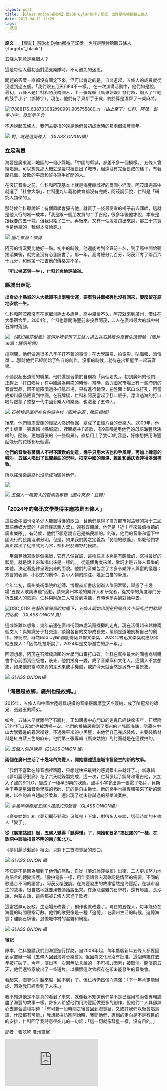 ```yaml
---
layout: post
title: 【Glass Onion|張吃吃】當Bob Dylan都得了諾獎，也許是時候聽聽五條人
date: 2017-04-11 12:29
tags:
- 报道
---
```

**原文**：
[【專訪】當Bob Dylan都得了諾獎，也許是時候聽聽五條人](https://glassonionhk.com/2017/04/11/wutiaoren_guangzhou/){:target="_blank"}

五條人究竟是幾個人？

這是每個人最初面對這支樂隊時，不可避免的迷思。

問題的答案一直都沒有固定下來，但可以肯定的是，自出道起，五條人的成員就從沒達到過五個。「我們跟五月天和F4不一樣。」在一次演講活動中，他們如是說。最初，五條人是仁科和阿茂兩個人，上一張專輯《廣東姑娘》發行時，加入了年輕的鼓手小宇（鄧博宇）。現在，他們有了貝斯手于典，終於算是湊齊了一桌麻將。

![17888176_638733082990991_905755880_n](https://glassonionhkdotcom.files.wordpress.com/2017/04/17888176_638733082990991_905755880_n.jpg?w=950)
*（由上至下）仁科、阿茂、鼓手小宇、貝斯手于典*

不過說起五條人，我們主要指的還是他們最初成團時的那兩個海豐青年。

![](https://glassonionhkdotcom.files.wordpress.com/2017/04/screen-shot-2017-04-11-at-4-32-58-pm.jpg?w=938&h=626)
*對，就是這兩條人 （GLASS ONION攝）*

### **立足海豐**

海豐是廣東潮汕地區的一個小縣城。「中國的縣城，都差不多一個模樣。」五條人曾經唱過。可以想見那大概就是農村裡長出了城市，但還沒有完全長成的樣子，有著摩托車、破敗的平房和許多遊手好閒的人。

在沒玩音樂之前，仁科和阿茂基本上就是海豐縣城裡的兩個小混混。阿茂讀完高中就進了「社會大學」，仁科連九年義務教育都沒有完成，阿茂調侃說，仁科是「研究人類學的」。

那時候仁科聽說班上有個同學會彈吉他，就買了一袋最便宜的橘子前去拜師，這就是他入行的唯一成本。「我是跟一個朋友買的二手吉他，很多年後他才說，本來是跟我要的五十塊，但我只給了三十。再後來，又有一個朋友跑出來說，那三十其實也是他給的，我根本沒給錢。」

![](https://glassonionhkdotcom.files.wordpress.com/2017/04/efbcbc.jpg?w=708&h=500)
*圖片來源：微博*

阿茂的情況要比他好一點。初中的時候，他還能考到全班前十名，到了高中開始聽搖滾樂後，就完全沒有心思讀書了。那一年，高考總分九百分，阿茂只考了兩百六十九分，和他第一把吉他的價格差不多。

**「所以搖滾毀一生」，仁科老套地評論道。**

### **縣城出走記**

**出身於小縣城的人大抵超不出兩種命運，要麼背井離鄉再也沒有回來，要麼留在原地安度一生。**

仁科和阿茂都沒有在家鄉消耗太多歲月。高中畢業不久，阿茂就來到廣州，借住在大學宿舍里。2004年，仁科也離開海豐前來投靠阿茂，二人在廣州最大的城中村石牌村落腳。

![](https://glassonionhkdotcom.files.wordpress.com/2017/04/screen-shot-2017-04-11-at-4-07-21-pm.jpg?w=877&h=585)
*《夢幻麗莎髮廊》宣傳片裡呈現了五條人過去在石牌橋的真實生活體驗 （圖片來源：騰訊視頻）*

這期間，他們做過很多八竿子打不著的事情：在大學蹭課、拍電影、貼海報、派傳單……那時他們已經開始了各自的創作，沒事的時候，就待在出租屋里一起玩音樂。

不過說起出道前的職業，他們還是習慣於自稱為「兩個走鬼」。初到廣州的他們，正趕上「打口唱片」在中國最為興盛的時候。當時，西方國家市場上有一些滯銷的音響製品，因不能降價過多打亂市場，只有進行銷毀，在盤面上鋸口或打孔，再當成塑料廢品販賣到中國。在石牌橋，仁科和阿茂當起了打口販子。漂洋過海的打口唱片啟蒙了整整一代中國音樂人和樂迷，也滋養了五條人。

![](https://glassonionhkdotcom.files.wordpress.com/2017/04/screen-shot-2017-04-11-at-4-06-48-pm.jpg?w=880&h=586)
*石牌橋是廣州有名的城中村（圖片來源：騰訊視頻）*

後來，他們經周雲蓬的經紀人佟妍發掘，變成了正經八百的音樂人。2009年，他們出版第一張專輯《縣城記》，裡面總共11首歌，有9首都是用他們的母語海豐話演唱的。隨後，更加囂張的《一些風景》，直接用上了雙CD的容量，好像想把用海豐話能玩的花樣都玩個遍。

**他們的音樂有著讓人不得不讚歎的創意，幾乎只用木吉他和手風琴，再加上肆意的喊叫，五條人唱出了民間戲曲的況味，把南中國的潮濕、雜亂和逼仄表達得淋漓盡致。**

所以搖滾樂最終也沒能成功毀掉他們。

![](https://glassonionhkdotcom.files.wordpress.com/2017/04/s3886025.jpg?w=644&h=382)

![](https://glassonionhkdotcom.files.wordpress.com/2017/04/s9099911-1.jpg?w=657&h=642)
*五條人一鳴驚人的首兩張專輯（圖片來源：豆瓣）*

### **「2024年的魯迅文學獎得主應該是五條人」**

這些全中國也沒多少人能聽得懂的歌曲，替他們贏得了南方都市報主辦的第十三屆華語傳媒大獎的「最佳民謠藝人獎」。還有媒體說，他們是「近十年來最值得聽的廣東樂隊」。有時候，他們不願意說自己是搞民謠的。的確，他們的音樂和當下中國流行的民謠涇渭分明。但是，如果我們將之定義為「民間的歌謠」，那麼他們才真正寫出了從形式到內容，都扎根於鄉野的民謠。

「用海豐話寫歌是個挑戰，它有八個聲調，這種語言本身是有韻律的，寫得最好的狀態，就是說出來和唱出來是一樣的。」從這個角度來說，歌詞才是五條人音樂的本體，決定著旋律呈現出來的面貌。他們的音樂包含了太多令樂評人興奮的議題：方言的表達、小說式的創作、對小人物的關注、幾近白描的筆法。

今年年初，廣州美術學院的老師、博爾赫斯書店創辦人陳侗牽頭，舉辦了十幾場“五條人歌詞專題”活動，請來廣州本地的樂評人和研究者，從文學的角度專門分析五條人的歌詞。仁科與阿茂二人常會到場聽，有時也參與到對話中去。

![DSC_0119](https://glassonionhkdotcom.files.wordpress.com/2017/04/dsc_0119.jpg?w=950)
*在藝術家陳侗的拉攏下，五條人開始出現在民間各大小研究他們歌詞的活動 （GLASS ONION 攝）*

這或許難以想象：幾年前還在廣州街頭四處流竄擺攤的走鬼，現在活得越來越像兩個文人：與知識分子打交道，談論各自的文學成長史，頭頭是道地剖析自己的創作。陳侗說，既然Bob Dylan都能得諾貝爾文學獎，2024年魯迅文學獎就應該頒給五條人：「因為杜拉斯說了，2024年是文學滅亡的那一年。」

回頭想想，阿茂在石牌橋周圍的大學門口賣打口碟，仁科在廣州最大的圖書商場購書中心前面賣盜版書，後來，他們搖身一變，成了音樂家和文化人。這讓人不禁想象，如果他們當時來賣的是水果或手機殼，或許今天就全然是另外一番景象。

![](https://glassonionhkdotcom.files.wordpress.com/2017/04/dsc_0073.jpg?w=995&h=664)
*GLASS ONION攝*

### **「海豐是故鄉，廣州也是故鄉。」**

2015年，五條人和中國大陸最具規模的音樂廠牌摩登天空簽約，成了陳冠希的師兄、張曼玉的師弟。

如今，五條人早就離開了石牌村，正如購書中心門口的走鬼已經缺席多年，石牌附近的“打口天堂”也被清掃一空。他們的排練房搬到了廣州的老城區海珠，隱藏在中山大學旁邊的尋常街巷。不過幾平米的小黑屋，由他們自己完成裝修，主要裝飾材料是紅白藍三色的麻布。他們第三張專輯《廣東姑娘》的封面就是在這裡拍的。

![](https://glassonionhkdotcom.files.wordpress.com/2017/04/dsc_0042.jpg?w=971&h=647)
*五條人的排練房（GLASS ONION 攝）*

**兩個在廣州生活了十幾年的海豐人，開始講述這座城市裡發生的新的故事。**

「我們不喜歡在錄音棚裡面磨，只想趕快把最對的感覺錄出來就好了。」新專輯《夢幻麗莎髮廊》花了六天就錄製完成，這一次，仁科彈起了鋼琴和電吉他，又加入了鼓的SOLO，變成了一種半即興的狀態。鼓手小宇曾出過一張電子唱片，貝斯手于典是星海音樂學院的老師，玩的是自由爵士。新的樂手也給專輯帶來了新的面貌，以往的直白趨向於柔和，還出現了從未嘗試過的器樂演奏曲。

![](https://glassonionhkdotcom.files.wordpress.com/2017/04/dsc_0038.jpg?w=953&h=636)
*手風琴演奏是五條人標誌式的聲音（GLASS ONION攝）*

《廣東姑娘》和《夢幻麗莎髮廊》可算是上下集，對很多人來說，這個時期的五條人「變了」。

**從《廣東姑娘》起，五條人變得「聽得懂」了，開始和很多“搞民謠的”一樣，在歌詞中談論指意不明的南方和北方。**

《夢幻麗莎髮廊》裡面，只剩下三首海豐話的歌曲。

![](https://glassonionhkdotcom.files.wordpress.com/2017/04/screen-shot-2017-04-07-at-6-29-46-pm.png?w=1001&h=561)
*GLASS ONION 攝*

不知是不是因為觸到了他們的痛點，自從《夢幻麗莎髮廊》出街，二人更加努力地為語言的轉變辯護。「像拍電影一樣，用什麼語言去寫歌詞是情節的需要，不同的歌適合不同的語言」，阿茂反覆強調。在海豐發生的故事當然是海豐話，在城市發生的故事，很自然地就要用普通話說出來。在魚龍混雜的石牌村，還有粵語、長沙話、內蒙古話，這些都被五條人寫進了歌裡。

這當然無可反駁。生活場景改變了，創作也就改變了。現在的五條人，每年能待在海豐的時間屈指可數。他們的歌更像是一種「追憶」：在廣州生活的時候，追憶海豐；離開石牌後，追憶城中村的混雜和紛亂。

![](https://glassonionhkdotcom.files.wordpress.com/2017/04/dsc_0087.jpg?w=977&h=652)
*GLASS ONION 攝*

**後記**

原本，仁科邀請我們到海豐進行採訪，自2008年起，每年農曆新年五條人都要回到家鄉辦一場《五條人回到海豐音樂會》。但因為文化局沒有批准，這個傳統在去年被打破了。今年，演出再一次因無法言說的「不可抗力因素」被取消。開演前五天，他們還特意放出了一條短片，以緬懷這次曾經存在卻未能發生的音樂會。

看起來，海豐似乎越來越「回不到」了。但仁科仍然信心滿滿：「下一年肯定能辦成，因為我已經看到了未來。」

我不知道他是不是真的看到了未來，就像我不知道他們是不是已經用前兩張專輯講盡了海豐的故事一樣。許多人希望他們用海豐話做更多的創作，但他們二人其卻無心去迎合這種期待：「有可能一段時間之後會回到海豐話，又或許我們以後會唱鳥語，什麼都有可能。」我想起採訪剛開始時，我問他們，專輯的走向是不是有目的的安排，仁科回了我詩意得突兀的一句話：「這一切就像彗星一樣，沒有目的。」

記者：張吃吃 廣州直擊

<div class="iframe-container">
<iframe class="responsive-iframe" src="https://www.youtube.com/embed/nM2s3mCDozU" frameborder="no" allowfullscreen="true"></iframe>
</div>